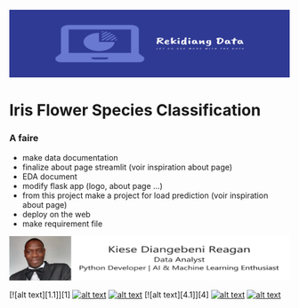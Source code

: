 ![alt text for screen readers](/accessoirs/data_logo_resized.png "Text to show on mouseover")

# Iris Flower Species Classification

### A faire

+ make data documentation
+ finalize about page streamlit (voir inspiration about page)
+ EDA document
+ modify flask app (logo, about page ...)
+ from this project make a project for load prediction (voir inspiration about page)
+ deploy on the web
+ make requirement file




![alt text for screen readers](/accessoirs/rkd_etiquette.png "Text to show on mouseover")


[![alt text][1.1]][1]
[![alt text][2.1]][2]
[![alt text][3.1]][3]
[![alt text][4.1]][4]
[![alt text][5.1]][5]
[![alt text][6.1]][6]

<!-- links to social media icons -->
<!-- no need to change these -->

<!-- icons with padding -->

<!-- [1.1]: https://i.imgur.com/GmxhYO0.png (instagram icon with padding) -->
[2.1]: https://i.imgur.com/oFsAcMx.png (facebook icon with padding)
[3.1]: https://i.imgur.com/YCdR3o9.png (twitter icon with padding)
<!-- [4.1]: https://i.imgur.com/AYLF0go.png (weibo icon with padding) -->
[5.1]: https://i.imgur.com/5BWvIrF.png (github icon with padding)
[6.1]: https://i.imgur.com/UA7Oh6z.png (medium icon with padding)

<!-- links to your social media accounts -->
<!-- update these accordingly -->

<!-- [1]: https://www.instagram.com/joechang0113 -->
[2]: http://www.facebook.com/joechang0113
[3]: https://twitter.com/ReaganKiese
<!-- [4]: http://weibo.com/7331813538/profile -->
[5]: https://github.com/RekidiangData-S
[6]: https://medium.com/@rkddatas

<!-- Please don't remove this: Grab your social icons from https://github.com/joechang0113/socialpage -->

<!-- [1]: https://www.instagram.com/joechang0113 -->
[2]: http://www.facebook.com/joechang0113
[3]: https://twitter.com/ReaganKiese
<!-- [4]: http://weibo.com/7331813538/profile -->
[5]: https://github.com/RekidiangData-S
[6]: https://medium.com/@rkddatas
